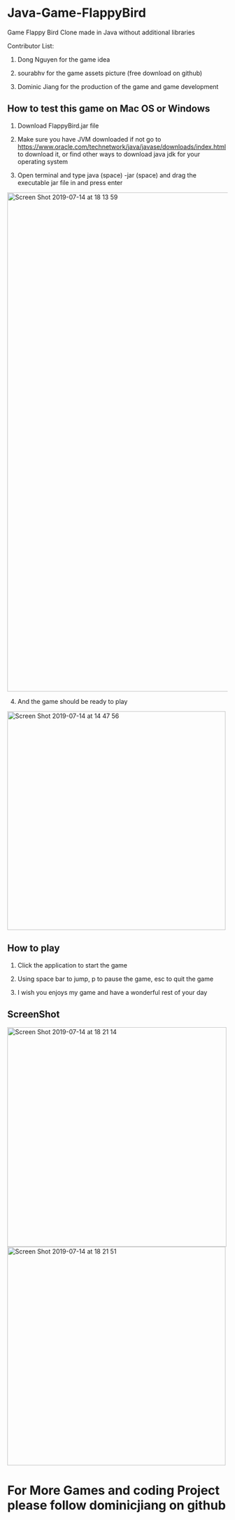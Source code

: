 # Java-Game-FlappyBird

Game Flappy Bird Clone made in Java without additional libraries

Contributor List:
 1. Dong Nguyen for the game idea
 
 2. sourabhv for the game assets picture (free download on github)
 
 3. Dominic Jiang for the production of the game and game development

## How to test this game on Mac OS or Windows

1. Download FlappyBird.jar file 

2. Make sure you have JVM downloaded if not go to https://www.oracle.com/technetwork/java/javase/downloads/index.html
to download it, or find other ways to download java jdk for your operating system

3. Open terminal and type java (space) -jar (space) and drag the executable jar file in and press enter 

<img width="1139" alt="Screen Shot 2019-07-14 at 18 13 59" src="https://user-images.githubusercontent.com/49256436/61182253-51736180-a663-11e9-99af-a3ea4e592988.png">

4. And the game should be ready to play 

<img width="499" alt="Screen Shot 2019-07-14 at 14 47 56" src="https://user-images.githubusercontent.com/49256436/61180425-a655ae80-a648-11e9-8791-a008f143eaae.png">

## How to play

1. Click the application to start the game

2. Using space bar to jump, p to pause the game, esc to quit the game

3. I wish you enjoys my game and have a wonderful rest of your day

## ScreenShot
<img width="501" alt="Screen Shot 2019-07-14 at 18 21 14" src="https://user-images.githubusercontent.com/49256436/61182369-86cc7f00-a664-11e9-982b-d907d1312090.png">

<img width="499" alt="Screen Shot 2019-07-14 at 18 21 51" src="https://user-images.githubusercontent.com/49256436/61182398-e6c32580-a664-11e9-86d1-939d3c161f82.png">


# For More Games and coding Project please follow dominicjiang on github 
